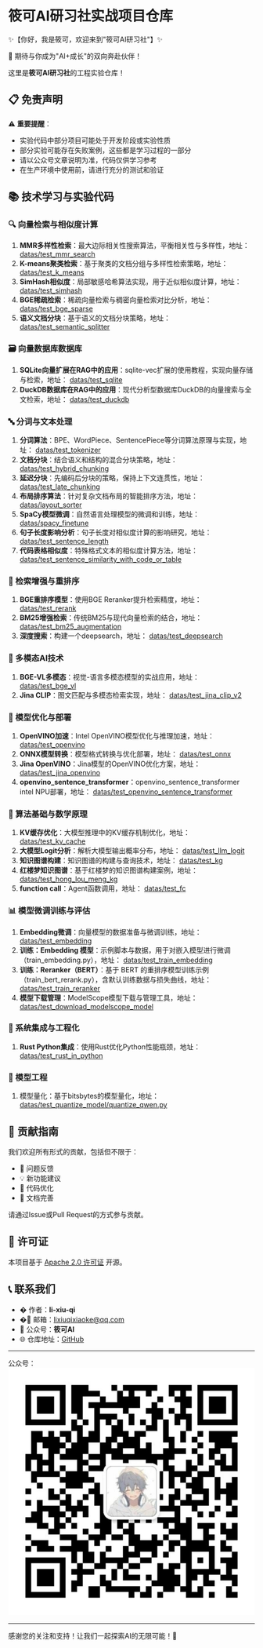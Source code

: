 # 筱可AI研习社实战项目仓库

✨【你好，我是筱可，欢迎来到"筱可AI研习社"】✨

🌈 期待与你成为"AI+成长"的双向奔赴伙伴！

这里是**筱可AI研习社**的工程实验仓库！

## 📋 免责声明

⚠️ **重要提醒**：

- 实验代码中部分项目可能处于开发阶段或实验性质
- 部分实验可能存在失败案例，这些都是学习过程的一部分
- 请以公众号文章说明为准，代码仅供学习参考
- 在生产环境中使用前，请进行充分的测试和验证

## 📚 技术学习与实验代码


### 🔍 向量检索与相似度计算

1. **MMR多样性检索**：最大边际相关性搜索算法，平衡相关性与多样性，地址： [datas/test_mmr_search](datas/test_mmr_search)
2. **K-means聚类检索**：基于聚类的文档分组与多样性检索策略，地址： [datas/test_k_means](datas/test_k_means)
3. **SimHash相似度**：局部敏感哈希算法实现，用于近似相似度计算，地址： [datas/test_simhash](datas/test_simhash)
4. **BGE稀疏检索**：稀疏向量检索与稠密向量检索对比分析，地址： [datas/test_bge_sparse](datas/test_bge_sparse)
5. **语义文档分块**：基于语义的文档分块策略，地址： [datas/test_semantic_splitter](datas/test_semantic_splitter)

### 🗃️ 向量数据库数据库

1. **SQLite向量扩展在RAG中的应用**：sqlite-vec扩展的使用教程，实现向量存储与检索，地址： [datas/test_sqlite](datas/test_sqlite)
2. **DuckDB数据库在RAG中的应用**：现代分析型数据库DuckDB的向量搜索与全文检索，地址： [datas/test_duckdb](datas/test_duckdb)

### 🔤 分词与文本处理

1. **分词算法**：BPE、WordPiece、SentencePiece等分词算法原理与实现，地址： [datas/test_tokenizer](datas/test_tokenizer)
2. **文档分块**：结合语义和结构的混合分块策略，地址： [datas/test_hybrid_chunking](datas/test_hybrid_chunking)
3. **延迟分块**：先编码后分块的策略，保持上下文连贯性，地址： [datas/test_late_chunking](datas/test_late_chunking)
4. **布局排序算法**：针对复杂文档布局的智能排序方法，地址： [datas/layout_sorter](datas/layout_sorter)
5. **SpaCy模型微调**：自然语言处理模型的微调和训练，地址： [datas/spacy_finetune](datas/spacy_finetune)
6. **句子长度影响分析**：句子长度对相似度计算的影响研究，地址： [datas/test_sentence_length](datas/test_sentence_length)
7. **代码表格相似度**：特殊格式文本的相似度计算方法，地址： [datas/test_sentence_similarity_with_code_or_table](datas/test_sentence_similarity_with_code_or_table)

### 🎯 检索增强与重排序

1. **BGE重排序模型**：使用BGE Reranker提升检索精度，地址： [datas/test_rerank](datas/test_rerank)
2. **BM25增强检索**：传统BM25与现代向量检索的结合，地址： [datas/test_bm25_augmentation](datas/test_bm25_augmentation)
3. **深度搜索**：构建一个deepsearch，地址： [datas/test_deepsearch](datas/test_deepsearch)

### 🎨 多模态AI技术

1. **BGE-VL多模态**：视觉-语言多模态模型的实战应用，地址： [datas/test_bge_vl](datas/test_bge_vl)
2. **Jina CLIP**：图文匹配与多模态检索实现，地址： [datas/test_jina_clip_v2](datas/test_jina_clip_v2)

### 🤖 模型优化与部署

1. **OpenVINO加速**：Intel OpenVINO模型优化与推理加速，地址： [datas/test_openvino](datas/test_openvino)
2. **ONNX模型转换**：模型格式转换与优化部署，地址： [datas/test_onnx](datas/test_onnx)
3. **Jina OpenVINO**：Jina模型的OpenVINO优化方案，地址： [datas/test_jina_openvino](datas/test_jina_openvino)
4. **openvino_sentence_transformer**：openvino_sentence_transformer intel NPU部署，地址： [datas/test_openvino_sentence_transformer](datas/test_openvino_sentence_transformer)

### 🧮 算法基础与数学原理

1. **KV缓存优化**：大模型推理中的KV缓存机制优化，地址： [datas/test_kv_cache](datas/test_kv_cache)
2. **大模型Logit分析**：解析大模型输出概率分布，地址： [datas/test_llm_logit](datas/test_llm_logit)
3. **知识图谱构建**：知识图谱的构建与查询技术，地址： [datas/test_kg](datas/test_kg)
4. **红楼梦知识图谱**：基于红楼梦的知识图谱构建案例，地址： [datas/test_hong_lou_meng_kg](datas/test_hong_lou_meng_kg)
5. **function call**：Agent函数调用，地址： [datas/test_fc](datas/test_fc)

### 📊 模型微调训练与评估

1. **Embedding微调**：向量模型的数据准备与微调训练，地址： [datas/test_embedding](datas/test_embedding)
2. **训练：Embedding 模型**：示例脚本与数据，用于对嵌入模型进行微调（train_embedding.py），地址： [datas/test_train_embedding](datas/test_train_embedding)
3. **训练：Reranker（BERT）**：基于 BERT 的重排序模型训练示例（train_bert_rerank.py），含默认训练数据与损失曲线，地址： [datas/test_train_reranker](datas/test_train_reranker)
4. **模型下载管理**：ModelScope模型下载与管理工具，地址： [datas/test_download_modelscope_model](datas/test_download_modelscope_model)

### 🔧 系统集成与工程化

1. **Rust Python集成**：使用Rust优化Python性能瓶颈，地址： [datas/test_rust_in_python](datas/test_rust_in_python)

### 🧠 模型工程

1. 模型量化：基于bitsbytes的模型量化，地址： [datas/test_quantize_model/quantize_qwen.py](datas/test_quantize_model/quantize_qwen.py)

## 🤝 贡献指南

我们欢迎所有形式的贡献，包括但不限于：

- 🐛 问题反馈
- 💡 新功能建议
- 🔧 代码优化
- 📝 文档完善

请通过Issue或Pull Request的方式参与贡献。

## 📄 许可证

本项目基于 [Apache 2.0 许可证](http://www.apache.org/licenses/LICENSE-2.0) 开源。

## 📞 联系我们

- � 作者：**li-xiu-qi**
- �📧 邮箱：<lixiuqixiaoke@qq.com>
- 📢 公众号：**筱可AI**
- 🌐 仓库地址：[GitHub](https://github.com/li-xiu-qi/XiaokeAILabs)

---

公众号：
![公众号](images/筱可AI_860.jpg)

---

感谢您的关注和支持！让我们一起探索AI的无限可能！🚀
